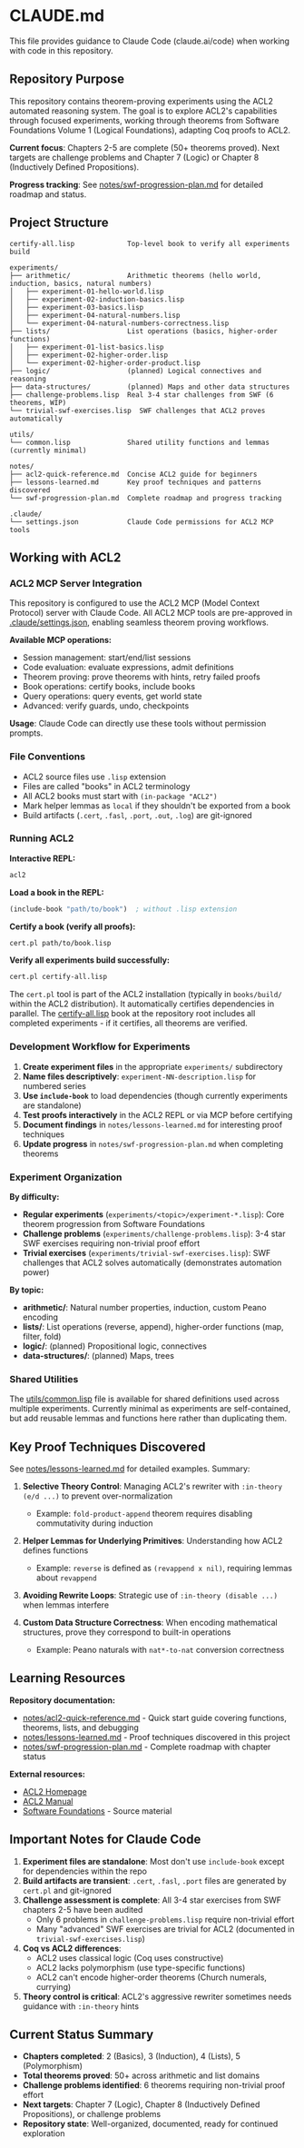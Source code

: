 # CLAUDE.md

This file provides guidance to Claude Code (claude.ai/code) when working with code in this repository.

## Repository Purpose

This repository contains theorem-proving experiments using the ACL2 automated reasoning system. The goal is to explore ACL2's capabilities through focused experiments, working through theorems from Software Foundations Volume 1 (Logical Foundations), adapting Coq proofs to ACL2.

**Current focus**: Chapters 2-5 are complete (50+ theorems proved). Next targets are challenge problems and Chapter 7 (Logic) or Chapter 8 (Inductively Defined Propositions).

**Progress tracking**: See [notes/swf-progression-plan.md](notes/swf-progression-plan.md) for detailed roadmap and status.

## Project Structure

```
certify-all.lisp             Top-level book to verify all experiments build

experiments/
├── arithmetic/              Arithmetic theorems (hello world, induction, basics, natural numbers)
│   ├── experiment-01-hello-world.lisp
│   ├── experiment-02-induction-basics.lisp
│   ├── experiment-03-basics.lisp
│   ├── experiment-04-natural-numbers.lisp
│   └── experiment-04-natural-numbers-correctness.lisp
├── lists/                   List operations (basics, higher-order functions)
│   ├── experiment-01-list-basics.lisp
│   ├── experiment-02-higher-order.lisp
│   └── experiment-02-higher-order-product.lisp
├── logic/                   (planned) Logical connectives and reasoning
├── data-structures/         (planned) Maps and other data structures
├── challenge-problems.lisp  Real 3-4 star challenges from SWF (6 theorems, WIP)
└── trivial-swf-exercises.lisp  SWF challenges that ACL2 proves automatically

utils/
└── common.lisp              Shared utility functions and lemmas (currently minimal)

notes/
├── acl2-quick-reference.md  Concise ACL2 guide for beginners
├── lessons-learned.md       Key proof techniques and patterns discovered
└── swf-progression-plan.md  Complete roadmap and progress tracking

.claude/
└── settings.json            Claude Code permissions for ACL2 MCP tools
```

## Working with ACL2

### ACL2 MCP Server Integration

This repository is configured to use the ACL2 MCP (Model Context Protocol) server with Claude Code. All ACL2 MCP tools are pre-approved in [.claude/settings.json](.claude/settings.json), enabling seamless theorem proving workflows.

**Available MCP operations:**
- Session management: start/end/list sessions
- Code evaluation: evaluate expressions, admit definitions
- Theorem proving: prove theorems with hints, retry failed proofs
- Book operations: certify books, include books
- Query operations: query events, get world state
- Advanced: verify guards, undo, checkpoints

**Usage**: Claude Code can directly use these tools without permission prompts.

### File Conventions

- ACL2 source files use `.lisp` extension
- Files are called "books" in ACL2 terminology
- All ACL2 books must start with `(in-package "ACL2")`
- Mark helper lemmas as `local` if they shouldn't be exported from a book
- Build artifacts (`.cert`, `.fasl`, `.port`, `.out`, `.log`) are git-ignored

### Running ACL2

**Interactive REPL:**
```bash
acl2
```

**Load a book in the REPL:**
```lisp
(include-book "path/to/book")  ; without .lisp extension
```

**Certify a book (verify all proofs):**
```bash
cert.pl path/to/book.lisp
```

**Verify all experiments build successfully:**
```bash
cert.pl certify-all.lisp
```

The `cert.pl` tool is part of the ACL2 installation (typically in `books/build/` within the ACL2 distribution). It automatically certifies dependencies in parallel. The [certify-all.lisp](certify-all.lisp) book at the repository root includes all completed experiments - if it certifies, all theorems are verified.

### Development Workflow for Experiments

1. **Create experiment files** in the appropriate `experiments/` subdirectory
2. **Name files descriptively**: `experiment-NN-description.lisp` for numbered series
3. **Use `include-book`** to load dependencies (though currently experiments are standalone)
4. **Test proofs interactively** in the ACL2 REPL or via MCP before certifying
5. **Document findings** in `notes/lessons-learned.md` for interesting proof techniques
6. **Update progress** in `notes/swf-progression-plan.md` when completing theorems

### Experiment Organization

**By difficulty:**
- **Regular experiments** (`experiments/<topic>/experiment-*.lisp`): Core theorem progression from Software Foundations
- **Challenge problems** (`experiments/challenge-problems.lisp`): 3-4 star SWF exercises requiring non-trivial proof effort
- **Trivial exercises** (`experiments/trivial-swf-exercises.lisp`): SWF challenges that ACL2 solves automatically (demonstrates automation power)

**By topic:**
- **arithmetic/**: Natural number properties, induction, custom Peano encoding
- **lists/**: List operations (reverse, append), higher-order functions (map, filter, fold)
- **logic/**: (planned) Propositional logic, connectives
- **data-structures/**: (planned) Maps, trees

### Shared Utilities

The [utils/common.lisp](utils/common.lisp) file is available for shared definitions used across multiple experiments. Currently minimal as experiments are self-contained, but add reusable lemmas and functions here rather than duplicating them.

## Key Proof Techniques Discovered

See [notes/lessons-learned.md](notes/lessons-learned.md) for detailed examples. Summary:

1. **Selective Theory Control**: Managing ACL2's rewriter with `:in-theory (e/d ...)` to prevent over-normalization
   - Example: `fold-product-append` theorem requires disabling commutativity during induction

2. **Helper Lemmas for Underlying Primitives**: Understanding how ACL2 defines functions
   - Example: `reverse` is defined as `(revappend x nil)`, requiring lemmas about `revappend`

3. **Avoiding Rewrite Loops**: Strategic use of `:in-theory (disable ...)` when lemmas interfere

4. **Custom Data Structure Correctness**: When encoding mathematical structures, prove they correspond to built-in operations
   - Example: Peano naturals with `nat*-to-nat` conversion correctness

## Learning Resources

**Repository documentation:**
- [notes/acl2-quick-reference.md](notes/acl2-quick-reference.md) - Quick start guide covering functions, theorems, lists, and debugging
- [notes/lessons-learned.md](notes/lessons-learned.md) - Proof techniques discovered in this project
- [notes/swf-progression-plan.md](notes/swf-progression-plan.md) - Complete roadmap with chapter status

**External resources:**
- [ACL2 Homepage](https://www.cs.utexas.edu/~moore/acl2/)
- [ACL2 Manual](https://www.cs.utexas.edu/users/moore/acl2/manuals/current/manual/)
- [Software Foundations](https://softwarefoundations.cis.upenn.edu/lf-current/) - Source material

## Important Notes for Claude Code

1. **Experiment files are standalone**: Most don't use `include-book` except for dependencies within the repo
2. **Build artifacts are transient**: `.cert`, `.fasl`, `.port` files are generated by `cert.pl` and git-ignored
3. **Challenge assessment is complete**: All 3-4 star exercises from SWF chapters 2-5 have been audited
   - Only 6 problems in `challenge-problems.lisp` require non-trivial effort
   - Many "advanced" SWF exercises are trivial for ACL2 (documented in `trivial-swf-exercises.lisp`)
4. **Coq vs ACL2 differences**:
   - ACL2 uses classical logic (Coq uses constructive)
   - ACL2 lacks polymorphism (use type-specific functions)
   - ACL2 can't encode higher-order theorems (Church numerals, currying)
5. **Theory control is critical**: ACL2's aggressive rewriter sometimes needs guidance with `:in-theory` hints

## Current Status Summary

- **Chapters completed**: 2 (Basics), 3 (Induction), 4 (Lists), 5 (Polymorphism)
- **Total theorems proved**: 50+ across arithmetic and list domains
- **Challenge problems identified**: 6 theorems requiring non-trivial proof effort
- **Next targets**: Chapter 7 (Logic), Chapter 8 (Inductively Defined Propositions), or challenge problems
- **Repository state**: Well-organized, documented, ready for continued exploration

